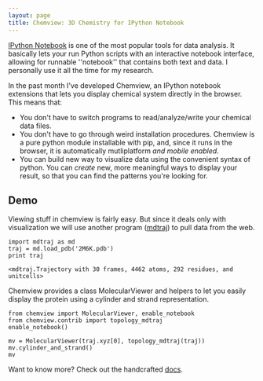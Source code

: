 ```yaml
---
layout: page
title: Chemview: 3D Chemistry for IPython Notebook
---
```


[IPython Notebook](http://ipython.org/notebook.html) is one of the most popular tools for data analysis. It basically lets your run Python scripts with an interactive notebook interface, allowing for runnable ''notebook'' that contains both text and data. I personally use it all the time for my research.

In the past month I've developed Chemview, an IPython notebook extensions that lets you display chemical system directly in the browser. This means that:

 - You don't have to switch programs to read/analyze/write your chemical data files.
 - You don't have to go through weird installation procedures. Chemview is a pure python module installable with pip, and, since it runs in the browser, it is automatically mutliplatform *and mobile enabled*.
 - You can build new way to visualize data using the convenient syntax of python. You can *create* new, more meaningful ways to display your result, so that you can find the patterns you're looking for.

## Demo

Viewing stuff in chemview is fairly easy. But since it deals only with
visualization we will use another program ([mdtraj](http://mdtraj.org)) to pull data from the web.

    import mdtraj as md
    traj = md.load_pdb('2M6K.pdb')
    print traj

    <mdtraj.Trajectory with 30 frames, 4462 atoms, 292 residues, and unitcells>


Chemview provides a class MolecularViewer and helpers to let you easily display
the protein using a cylinder and strand representation.


    from chemview import MolecularViewer, enable_notebook
    from chemview.contrib import topology_mdtraj
    enable_notebook()

    mv = MolecularViewer(traj.xyz[0], topology_mdtraj(traj))
    mv.cylinder_and_strand()
    mv

<div>
<script type="text/javascript" src="https://rawgit.com/gabrielelanaro/chemview/master/docs/source/_static/js/jquery.js"></script>
<script type="text/javascript" src="https://rawgit.com/gabrielelanaro/chemview/master/docs/source/_static/js/three.min.js"></script>
<script type="text/javascript" src="https://rawgit.com/gabrielelanaro/chemview/master/docs/source/_static/js/ArcballControls.js"></script>
<script type="text/javascript" src="https://rawgit.com/gabrielelanaro/chemview/master/docs/source/_static/js/base64-arraybuffer.js"></script>
<script type="text/javascript" src="https://rawgit.com/gabrielelanaro/chemview/master/docs/source/_static/js/chemview.js"></script>

<script type="text/javascript">
    $(document).ready(function () {
        var canvas = $("#molecular_viewer").css({width: 400, height: 400});
        var mv = new MolecularViewer(canvas);

        $.getJSON('https://rawgit.com/gabrielelanaro/chemview/master/docs/source/_static/protein_cylinder_strand.json', function (data){
            mv.deserialize(data);
            mv.animate();
            mv.controls.dollyIn(1.8);
        });

        mv.resize(canvas.width(), canvas.height());
    });

</script>

<canvas id="molecular_viewer"></canvas>
</div>


Want to know more? Check out the handcrafted [docs](https://chemview.readthedocs.org).
